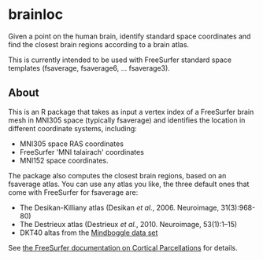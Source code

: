 # brainloc
Given a point on the human brain, identify standard space coordinates and find the closest brain regions according to a brain atlas.

This is currently intended to be used with FreeSurfer standard space templates (fsaverage, fsaverage6, ... fsaverage3).

## About

This is an R package that takes as input a vertex index of a FreeSurfer brain mesh in MNI305 space (typically fsaverage) and identifies the location in different coordinate systems, including:

* MNI305 space RAS coordinates
* FreeSurfer 'MNI talairach' coordinates
* MNI152 space coordinates.

The package also computes the closest brain regions, based on an fsaverage atlas. You can use any atlas you like, the three default ones that come with FreeSurfer for fsaverage are:

* The Desikan-Killiany atlas (Desikan *et al.*, 2006. Neuroimage, 31(3):968-80)
* The Destrieux atlas (Destrieux *et al.*, 2010. Neuroimage, 53(1):1–15)
* DKT40 altas from the [Mindboggle data set](https://mindboggle.info/data.html)

See [the FreeSurfer documentation on Cortical Parcellations](https://surfer.nmr.mgh.harvard.edu/fswiki/CorticalParcellation) for details.
